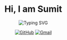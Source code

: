 <h1 align="center">Hi, I am Sumit</h1>

<p align="center">
  <img src="https://readme-typing-svg.herokuapp.com?font=Fira+Code&pause=1000&color=2196F3&center=true&vCenter=true&width=435&lines=Web+Developer;AI+Enthusiast;Open+Source+Contributor;Lifelong+Learner" alt="Typing SVG" />
</p>

<p align="center">
  <a href="https://github.com/kumarsumit2000"><img src="https://img.shields.io/badge/GitHub-100000?style=for-the-badge&logo=github&logoColor=white" alt="GitHub"></a>
  <a href="mailto:service.mpulse@gmail.com"><img src="https://img.shields.io/badge/Gmail-D14836?style=for-the-badge&logo=gmail&logoColor=white" alt="Gmail"></a>
</p>
